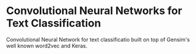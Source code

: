 # Convolutional Neural Networks for Text Classification

Convolutional Neural Network for text classificatio built on top of Gensim's well known word2vec and Keras.